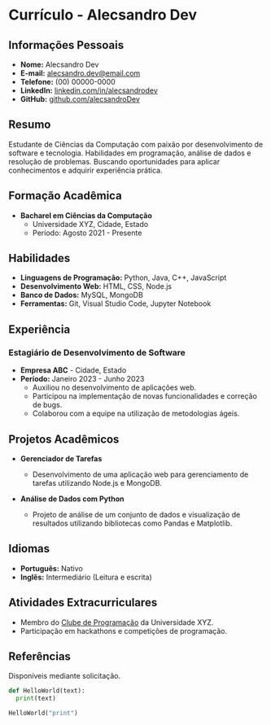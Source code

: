 # Currículo - Alecsandro Dev

## Informações Pessoais
- **Nome:** Alecsandro Dev
- **E-mail:** alecsandro.dev@email.com
- **Telefone:** (00) 00000-0000
- **LinkedIn:** [linkedin.com/in/alecsandrodev](https://linkedin.com/in/alecsandrodev)
- **GitHub:** [github.com/alecsandroDev](https://github.com/alecsandroDev)

## Resumo
Estudante de Ciências da Computação com paixão por desenvolvimento de software e tecnologia. Habilidades em programação, análise de dados e resolução de problemas. Buscando oportunidades para aplicar conhecimentos e adquirir experiência prática.

## Formação Acadêmica
- **Bacharel em Ciências da Computação**
  - Universidade XYZ, Cidade, Estado
  - Período: Agosto 2021 - Presente

## Habilidades
- **Linguagens de Programação:** Python, Java, C++, JavaScript
- **Desenvolvimento Web:** HTML, CSS, Node.js
- **Banco de Dados:** MySQL, MongoDB
- **Ferramentas:** Git, Visual Studio Code, Jupyter Notebook

## Experiência
### Estagiário de Desenvolvimento de Software
- **Empresa ABC** - Cidade, Estado
- **Período:** Janeiro 2023 - Junho 2023
  - Auxiliou no desenvolvimento de aplicações web.
  - Participou na implementação de novas funcionalidades e correção de bugs.
  - Colaborou com a equipe na utilização de metodologias ágeis.

## Projetos Acadêmicos
- **Gerenciador de Tarefas**
  - Desenvolvimento de uma aplicação web para gerenciamento de tarefas utilizando Node.js e MongoDB.
  
- **Análise de Dados com Python**
  - Projeto de análise de um conjunto de dados e visualização de resultados utilizando bibliotecas como Pandas e Matplotlib.

## Idiomas
- **Português:** Nativo
- **Inglês:** Intermediário (Leitura e escrita)

## Atividades Extracurriculares
- Membro do [Clube de Programação](#) da Universidade XYZ.
- Participação em hackathons e competições de programação.

## Referências
Disponíveis mediante solicitação.

```python
def HelloWorld(text):
  print(text)

HelloWorld("print")
```

